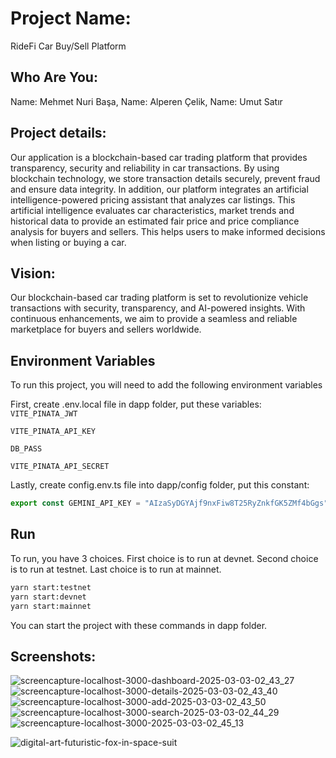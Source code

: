 # Project Name:
RideFi Car Buy/Sell Platform

## Who Are You:
Name: Mehmet Nuri Başa,
Name: Alperen Çelik,
Name: Umut Satır

## Project details:
Our application is a blockchain-based car trading platform that provides transparency, security and reliability in car transactions. By using blockchain technology, we store transaction details securely, prevent fraud and ensure data integrity. 
In addition, our platform integrates an artificial intelligence-powered pricing assistant that analyzes car listings. This artificial intelligence evaluates car characteristics, market trends and historical data to provide an estimated fair price and price compliance analysis for buyers and sellers. This helps users to make informed decisions when listing or buying a car.

## Vision:
Our blockchain-based car trading platform is set to revolutionize vehicle transactions with security, transparency, and AI-powered insights. With continuous enhancements, we aim to provide a seamless and reliable marketplace for buyers and sellers worldwide.


## Environment Variables
To run this project, you will need to add the following environment variables

First, create .env.local file in dapp folder, put these variables:
`VITE_PINATA_JWT`

`VITE_PINATA_API_KEY`

`DB_PASS`

`VITE_PINATA_API_SECRET`

Lastly, create config.env.ts file into dapp/config folder, put this constant:
```javascript
export const GEMINI_API_KEY = "AIzaSyDGYAjf9nxFiw8T25RyZnkfGK5ZMf4bGgs";
```


## Run
To run, you have 3 choices. First choice is to run at devnet. Second choice is to run at testnet. Last choice is to run at mainnet.
```bash
yarn start:testnet
yarn start:devnet
yarn start:mainnet
```
You can start the project with these commands in dapp folder.


## Screenshots:
![screencapture-localhost-3000-dashboard-2025-03-03-02_43_27](https://github.com/user-attachments/assets/c8072e64-0e72-45e2-8b03-d63d9329675d)
![screencapture-localhost-3000-details-2025-03-03-02_43_40](https://github.com/user-attachments/assets/3d21d93c-3ec1-439d-8c92-fbab23d9d3a8)
![screencapture-localhost-3000-add-2025-03-03-02_43_50](https://github.com/user-attachments/assets/c80302ec-e939-4ee3-b5a3-03cd71d33fdb)
![screencapture-localhost-3000-search-2025-03-03-02_44_29](https://github.com/user-attachments/assets/19664a38-baae-4082-a23c-ad062ade546c)
![screencapture-localhost-3000-2025-03-03-02_45_13](https://github.com/user-attachments/assets/6cd18ef4-73a4-49b9-ac9c-274b605adf30)


![digital-art-futuristic-fox-in-space-suit](https://github.com/user-attachments/assets/10ae02cd-a600-485d-a87b-0adb3380b271)
